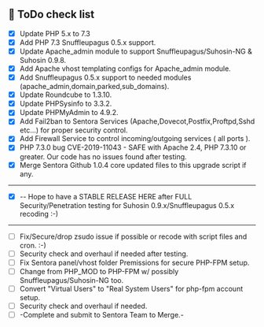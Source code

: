 ## 📑 ToDo check list
- [x]  Update PHP 5.x to 7.3
- [x]  Add PHP 7.3 Snuffleupagus 0.5.x support.
- [x]  Update Apache_admin module to support Snuffleupagus/Suhosin-NG & Suhosin 0.9.8.
- [x]  Add Apache vhost templating configs for Apache_admin module.
- [x]  Add Snuffleupagus 0.5.x support to needed modules (apache_admin,domain,parked,sub_domains).
- [x]  Update Roundcube to 1.3.10.
- [x]  Update PHPSysinfo to 3.3.2.
- [x]  Update PHPMyAdmin to 4.9.2.
- [x]  Add Fail2ban to Sentora Services (Apache,Dovecot,Postfix,Proftpd,Sshd etc...) for proper security control.
- [x]  Add Firewall Service to control incoming/outgoing services ( all ports ).
- [x]  PHP 7.3.0 bug CVE-2019-11043 - SAFE with Apache 2.4, PHP 7.3.10 or greater. Our code has no issues found after testing.
- [x]  Merge Sentora Github 1.0.4 core updated files to this upgrade script if any.
----------------------------------------------------------------------------------------
- [x]  -- Hope to have a STABLE RELEASE HERE after FULL Security/Penetration testing for Suhosin 0.9.x/Snuffleupagus 0.5.x recoding :-) 
----------------------------------------------------------------------------------------
- [ ]  Fix/Secure/drop zsudo issue if possible or recode with script files and cron. :-)
- [ ]  Security check and overhaul if needed after testing.
- [ ]  Fix Sentora panel/vhost folder Premissions for secure PHP-FPM setup.
- [ ]  Change from PHP_MOD to PHP-FPM w/ possibly Snuffleupagus/Suhosin-NG too.
- [ ]  Convert "Virtual Users" to "Real System Users" for php-fpm account setup.
- [ ]  Security check and overhaul if needed.
- [ ]  -Complete and submit to Sentora Team to Merge.-
